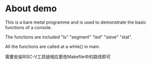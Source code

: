 # About demo
This is a bare metal programme and is used to demonstrate the basic functions of a console.

The functions are included "ls" "segment" "led" "sieve" "stat".

All the functions are called at a while() in main.

需要安装RISC-V工具链相应更改Makefile中的路径即可